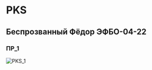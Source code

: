 # PKS
## Беспрозванный Фёдор ЭФБО-04-22
### ПР_1
![PKS_1](https://github.com/user-attachments/assets/012668d4-2b6f-45b7-a3ca-85c352cd915f)
